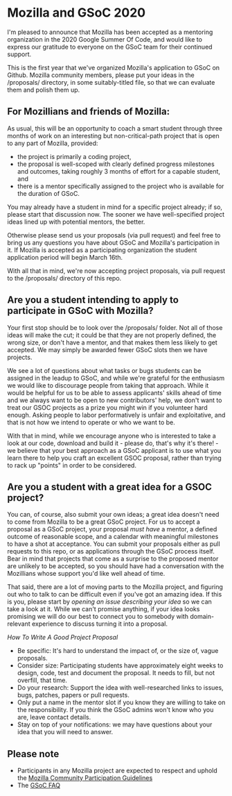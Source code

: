 # Mozilla and GSoC 2020

I'm pleased to announce that Mozilla has been accepted as a mentoring organization in the 2020 Google Summer Of Code, and would like to express our gratitude to everyone on the GSoC team for their continued support.

This is the first year that we've organized Mozilla's application to GSoC on Github. Mozilla community members, please put your ideas in the /proposals/ directory, in some suitably-titled file, so that we can evaluate them and polish them up.

## For Mozillians and friends of Mozilla:

As usual, this will be an opportunity to coach a smart student through three months of work on an interesting but non-critical-path project that is open to any part of Mozilla, provided:

* the project is primarily a coding project, 
* the proposal is well-scoped with clearly defined progress milestones and outcomes, taking roughly 3 months of effort for a capable student, and 
* there is a mentor specifically assigned to the project who is available for the duration of GSoC.

You may already have a student in mind for a specific project already; if so, please start that discussion now. The sooner we have well-specified project ideas lined up with potential mentors, the better.

Otherwise please send us your proposals (via pull request) and feel free to bring us any questions you have about GSoC and Mozilla's participation in it. If Mozilla is accepted as a participating organization the student application period will begin March 16th.

With all that in mind, we're now accepting project proposals, via pull request to the /proposals/ directory of this repo.

## Are you a student intending to apply to participate in GSoC with Mozilla? 

Your first stop should be to look over the /proposals/ folder. Not all of those ideas will make the cut; it could be that they are not properly defined, the wrong size, or don't have a mentor, and that makes them less likely to get accepted. We may simply be awarded fewer GSoC slots then we have projects.

We see a lot of questions about what tasks or bugs students can be assigned in the leadup to GSoC, and while we're grateful for the enthusiasm we would like to discourage people from taking that approach. While it would be helpful for us to be able to assess applicants' skills ahead of time and we always want to be open to new contributors' help, we don't want to treat our GSOC projects as a prize you might win if you volunteer hard enough. Asking people to labor performatively is unfair and exploitative, and that is not how we intend to operate or who we want to be.

With that in mind, while we encourage anyone who is interested to take a look at our code, download and build it - please do, that's why it's there! - we believe that your best approach as a GSoC applicant is to use what you learn there to help you craft an excellent GSOC proposal, rather than trying to rack up "points" in order to be considered.

## Are you a student with a great idea for a GSOC project?

You can, of course, also submit your own ideas; a great idea doesn't need to come from Mozilla to be a great GSoC project.  For us to accept a proposal as a GSoC project, your proposal *must have* a mentor, a defined outcome of reasonable scope, and a calendar with meaningful milestones to have a shot at acceptance. You can submit your proposals either as pull requests to this repo, or as applications through the GSoC process itself. Bear in mind that projects that come as a surprise to the proposed mentor are unlikely to be accepted, so you should have had a conversation with the Mozillians whose support you'd like well ahead of time.

That said, there are a lot of moving parts to the Mozilla project, and figuring out who to talk to can be difficult even if you've got an amazing idea. If this is you, please start by *opening an issue describing your idea* so we can take a look at it. While we can't promise anything, if your idea looks promising we will do our best to connect you to somebody with domain-relevant experience to discuss turning it into a proposal.

*How To Write A Good Project Proposal*

* Be specific: It's hard to understand the impact of, or the size of, vague proposals.
* Consider size: Participating students have approximately eight weeks to design, code, test and document the proposal. It needs to fill, but not overfill, that time.
* Do your research: Support the idea with well-researched links to issues, bugs, patches, papers or pull requests.
* Only put a name in the mentor slot if you know they are willing to take on the responsibility. If you think the GSoC admins won't know who you are, leave contact details.
* Stay on top of your notifications: we may have questions about your idea that you will need to answer.

## Please note

* Participants in any Mozilla project are expected to respect and uphold the [Mozilla Community Participation Guidelines](https://www.mozilla.org/en-US/about/governance/policies/participation/)
* The [GSoC FAQ](https://developers.google.com/open-source/gsoc/faq)
